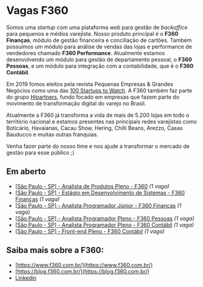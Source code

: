 # Vagas F360
Somos uma _startup_ com uma plataforma _web_ para gestão de _backoffice_ para pequenos e médios varejista. Nosso produto principal é o **F360 Finanças**, módulo de gestão financeira e conciliação de cartões. Também possuímos um módulo para análise de vendas das lojas e performance de vendedores chamado **F360 Performance**. Atualmente estamos desenvolvendo um módulo para gestão de departamento pessoal, o **F360 Pessoas**, e um módulo para integração com a contabilidade, que é o **F360 Contábil**.

Em 2019 fomos eleitos pela revista Pequenas Empresas & Grandes Negócios como uma das [100 Startups to Watch](https://revistapegn.globo.com/Startups/noticia/2019/05/100-startups-brasileiras-para-voce-ficar-de-olho.html). A F360 também faz parte do grupo [Hipartners](https://www.hipartners.com.br/), fundo focado em empresas que fazem parte do movimento de transformação digital do varejo no Brasil.

Atualmente a F360 já transforma a vida de mais de 5.200 lojas em todo o território nacional e estamos presentes nas principais redes varejistas como Boticário, Havaianas, Cacau Show, Hering, Chilli Beans, Arezzo, Casas Bauducco e muitas outras franquias. 

Venha fazer parte do nosso time e nos ajude a transformar o mercado de gestão para esse público ;)

## Em aberto
- [[São Paulo - SP] - Analista de Produtos Pleno - F360](vagas/analista-produtos-pleno-f360.md) _(1 vaga)_
- [[São Paulo - SP] - Estágio em Desenvolvimento de Sistemas - F360 Finanças](vagas/estagio-desenvolvimento-de-sistemas-f360-financas.md) _(1 vaga)_
- [[São Paulo - SP] - Analista Programador Júnior - F360 Finanças](vagas/analista-programador-junior-f360-financas.md) _(1 vaga)_
- [[São Paulo - SP] - Analista Programador Pleno - F360 Pessoas](vagas/analista-programador-pleno-f360-pessoas.md) _(1 vaga)_
- [[São Paulo - SP] - Analista Programador Pleno - F360 Contábil](vagas/analista-programador-pleno-f360-contabil.md) _(1 vaga)_
- [[São Paulo - SP] - Front-end Pleno - F360 Contábil](vagas/front-end-pleno-f360-contabil.md) _(1 vaga)_

## Saiba mais sobre a F360:
- [https://www.f360.com.br/](https://www.f360.com.br/)
- [https://blog.f360.com.br/](https://blog.f360.com.br/)
- [Linkedin](https://www.linkedin.com/company/f-360)
